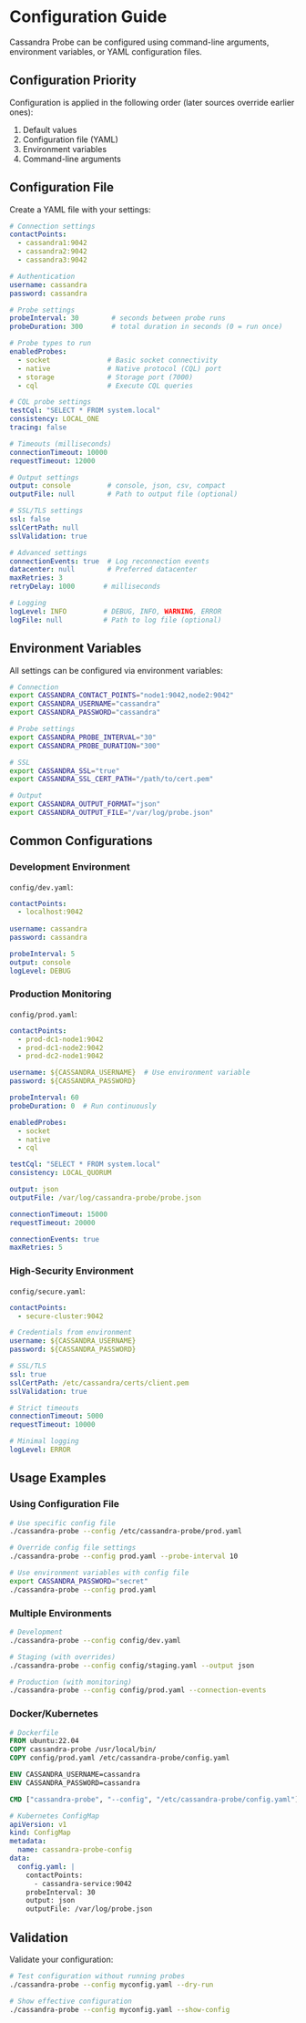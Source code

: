 # Configuration Guide

Cassandra Probe can be configured using command-line arguments, environment variables, or YAML configuration files.

## Configuration Priority

Configuration is applied in the following order (later sources override earlier ones):
1. Default values
2. Configuration file (YAML)
3. Environment variables
4. Command-line arguments

## Configuration File

Create a YAML file with your settings:

```yaml
# Connection settings
contactPoints:
  - cassandra1:9042
  - cassandra2:9042
  - cassandra3:9042

# Authentication
username: cassandra
password: cassandra

# Probe settings
probeInterval: 30        # seconds between probe runs
probeDuration: 300       # total duration in seconds (0 = run once)

# Probe types to run
enabledProbes:
  - socket              # Basic socket connectivity
  - native              # Native protocol (CQL) port
  - storage             # Storage port (7000)
  - cql                 # Execute CQL queries

# CQL probe settings
testCql: "SELECT * FROM system.local"
consistency: LOCAL_ONE
tracing: false

# Timeouts (milliseconds)
connectionTimeout: 10000
requestTimeout: 12000

# Output settings
output: console         # console, json, csv, compact
outputFile: null        # Path to output file (optional)

# SSL/TLS settings
ssl: false
sslCertPath: null
sslValidation: true

# Advanced settings
connectionEvents: true  # Log reconnection events
datacenter: null        # Preferred datacenter
maxRetries: 3
retryDelay: 1000       # milliseconds

# Logging
logLevel: INFO         # DEBUG, INFO, WARNING, ERROR
logFile: null          # Path to log file (optional)
```

## Environment Variables

All settings can be configured via environment variables:

```bash
# Connection
export CASSANDRA_CONTACT_POINTS="node1:9042,node2:9042"
export CASSANDRA_USERNAME="cassandra"
export CASSANDRA_PASSWORD="cassandra"

# Probe settings
export CASSANDRA_PROBE_INTERVAL="30"
export CASSANDRA_PROBE_DURATION="300"

# SSL
export CASSANDRA_SSL="true"
export CASSANDRA_SSL_CERT_PATH="/path/to/cert.pem"

# Output
export CASSANDRA_OUTPUT_FORMAT="json"
export CASSANDRA_OUTPUT_FILE="/var/log/probe.json"
```

## Common Configurations

### Development Environment

`config/dev.yaml`:
```yaml
contactPoints:
  - localhost:9042
  
username: cassandra
password: cassandra

probeInterval: 5
output: console
logLevel: DEBUG
```

### Production Monitoring

`config/prod.yaml`:
```yaml
contactPoints:
  - prod-dc1-node1:9042
  - prod-dc1-node2:9042
  - prod-dc2-node1:9042

username: ${CASSANDRA_USERNAME}  # Use environment variable
password: ${CASSANDRA_PASSWORD}

probeInterval: 60
probeDuration: 0  # Run continuously

enabledProbes:
  - socket
  - native
  - cql

testCql: "SELECT * FROM system.local"
consistency: LOCAL_QUORUM

output: json
outputFile: /var/log/cassandra-probe/probe.json

connectionTimeout: 15000
requestTimeout: 20000

connectionEvents: true
maxRetries: 5
```

### High-Security Environment

`config/secure.yaml`:
```yaml
contactPoints:
  - secure-cluster:9042

# Credentials from environment
username: ${CASSANDRA_USERNAME}
password: ${CASSANDRA_PASSWORD}

# SSL/TLS
ssl: true
sslCertPath: /etc/cassandra/certs/client.pem
sslValidation: true

# Strict timeouts
connectionTimeout: 5000
requestTimeout: 10000

# Minimal logging
logLevel: ERROR
```

## Usage Examples

### Using Configuration File

```bash
# Use specific config file
./cassandra-probe --config /etc/cassandra-probe/prod.yaml

# Override config file settings
./cassandra-probe --config prod.yaml --probe-interval 10

# Use environment variables with config file
export CASSANDRA_PASSWORD="secret"
./cassandra-probe --config prod.yaml
```

### Multiple Environments

```bash
# Development
./cassandra-probe --config config/dev.yaml

# Staging (with overrides)
./cassandra-probe --config config/staging.yaml --output json

# Production (with monitoring)
./cassandra-probe --config config/prod.yaml --connection-events
```

### Docker/Kubernetes

```dockerfile
# Dockerfile
FROM ubuntu:22.04
COPY cassandra-probe /usr/local/bin/
COPY config/prod.yaml /etc/cassandra-probe/config.yaml

ENV CASSANDRA_USERNAME=cassandra
ENV CASSANDRA_PASSWORD=cassandra

CMD ["cassandra-probe", "--config", "/etc/cassandra-probe/config.yaml"]
```

```yaml
# Kubernetes ConfigMap
apiVersion: v1
kind: ConfigMap
metadata:
  name: cassandra-probe-config
data:
  config.yaml: |
    contactPoints:
      - cassandra-service:9042
    probeInterval: 30
    output: json
    outputFile: /var/log/probe.json
```

## Validation

Validate your configuration:

```bash
# Test configuration without running probes
./cassandra-probe --config myconfig.yaml --dry-run

# Show effective configuration
./cassandra-probe --config myconfig.yaml --show-config
```